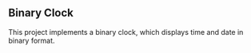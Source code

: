 ## Binary Clock

This project implements a binary clock, which displays time and date in binary format.